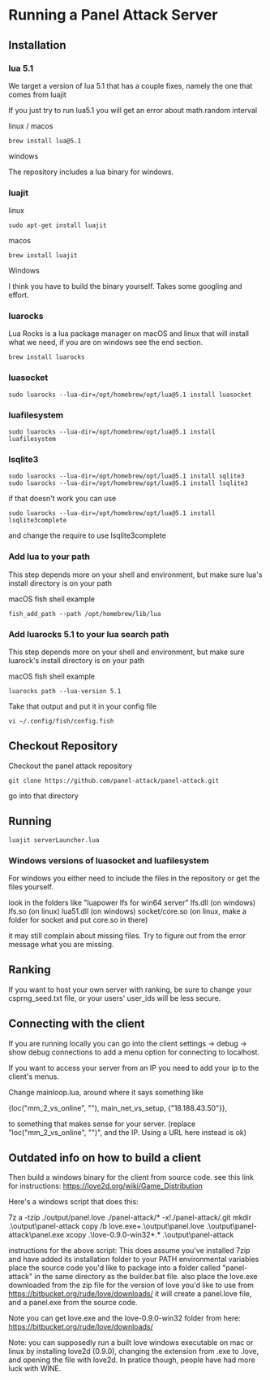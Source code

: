 # Running a Panel Attack Server

## Installation


### lua 5.1
We target a version of lua 5.1 that has a couple fixes, namely the one that comes from luajit

If you just try to run lua5.1 you will get an error about math.random interval

linux / macos
```
brew install lua@5.1
```

windows

The repository includes a lua binary for windows.


### luajit

linux
```
sudo apt-get install luajit
```

macos
```
brew install luajit
```

Windows

I think you have to build the binary yourself.  Takes some googling and effort.

### luarocks

Lua Rocks is a lua package manager on macOS and linux that will install what we need, if you are on windows see the end section.

```
brew install luarocks
```

### luasocket

```
sudo luarocks --lua-dir=/opt/homebrew/opt/lua@5.1 install luasocket
```

### luafilesystem

```
sudo luarocks --lua-dir=/opt/homebrew/opt/lua@5.1 install luafilesystem
```

### lsqlite3

```
sudo luarocks --lua-dir=/opt/homebrew/opt/lua@5.1 install sqlite3
sudo luarocks --lua-dir=/opt/homebrew/opt/lua@5.1 install lsqlite3
```

if that doesn't work you can use 
```
sudo luarocks --lua-dir=/opt/homebrew/opt/lua@5.1 install lsqlite3complete
```
and change the require to use lsqlite3complete

### Add lua to your path

This step depends more on your shell and environment, but make sure lua's install directory is on your path

macOS fish shell example
```
fish_add_path --path /opt/homebrew/lib/lua
```

### Add luarocks 5.1 to your lua search path

This step depends more on your shell and environment, but make sure luarock's install directory is on your path

macOS fish shell example
```
luarocks path --lua-version 5.1
```

Take that output and put it in your config file

```
vi ~/.config/fish/config.fish
```

## Checkout Repository

Checkout the panel attack repository
```
git clone https://github.com/panel-attack/panel-attack.git
```

go into that directory

## Running
```
luajit serverLauncher.lua
```

### Windows versions of luasocket and luafilesystem

For windows you either need to include the files in the repository or get the files yourself.

look in the folders like "luapower lfs for win64 server"
lfs.dll (on windows)
lfs.so (on linux)
lua51.dll (on windows)
socket/core.so (on linux, make a folder for socket and put core.so in there)

it may still complain about missing files.  Try to figure out from the error message what you are missing.

## Ranking

If you want to host your own server with ranking, be sure to change your csprng_seed.txt file, or your users' user_ids will be less secure.

## Connecting with the client

If you are running locally you can go into the client settings -> debug -> show debug connections to add a menu option for connecting to localhost.

If you want to access your server from an IP you need to add your ip to the client's menus.

Change mainloop.lua, around where it says something like

{loc("mm_2_vs_online", ""), main_net_vs_setup, {"18.188.43.50"}},

to something that makes sense for your server.  (replace "loc("mm_2_vs_online", "")", and the IP. Using a URL here instead is ok)


## Outdated info on how to build a client

Then build a windows binary for the client from source code.
see this link for instructions:
https://love2d.org/wiki/Game_Distribution

Here's a windows script that does this:

7z a -tzip ./output/panel.love ./panel-attack/*  -x!./panel-attack/.git
mkdir .\output\panel-attack
copy /b love.exe+.\output\panel.love .\output\panel-attack\panel.exe
xcopy .\love-0.9.0-win32\*.* .\output\panel-attack

instructions for the above script:
This does assume you've installed 7zip and have added its installation folder to your PATH environmental variables
place the source code you'd like to package into a folder called "panel-attack" in the same directory as the builder.bat file.
also place the love.exe downloaded from the zip file for the version of love you'd like to use from https://bitbucket.org/rude/love/downloads/
it will create a panel.love file, and a panel.exe from the source code.

Note you can get love.exe and the love-0.9.0-win32 folder from here:
https://bitbucket.org/rude/love/downloads/

Note: you can supposedly run a built love windows executable on mac or linux by installing love2d (0.9.0), changing the extension from .exe to .love, and opening the file with love2d.  In pratice though, people have had more luck with WINE.
